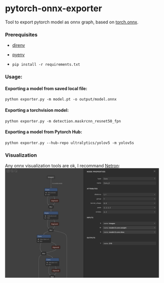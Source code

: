 # pytorch-onnx-exporter
Tool to export pytorch model as onnx graph, based on [torch.onnx](https://pytorch.org/docs/stable/onnx.html).

### Prerequisites

- [direnv](https://direnv.net/)

- [pyenv](https://github.com/pyenv/pyenv)

- `pip install -r requirements.txt`

### Usage:

#### Exporting a model from saved local file:
```
python exporter.py -m model.pt -o output/model.onnx
```
#### Exporting a torchvision model:
```
python exporter.py -m detection.maskrcnn_resnet50_fpn
```
#### Exporting a model from Pytorch Hub:
```
python exporter.py --hub-repo ultralytics/yolov5 -m yolov5s
```
 
### Visualization
Any onnx visualization tools are ok, I recommand [Netron](https://github.com/lutzroeder/netron):
![example](img/netron.jpg)